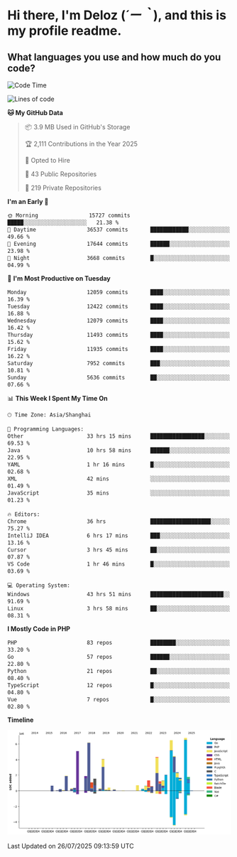 # **Hi there, I'm Deloz (*´ー｀*), and this is my profile readme.**

## **What languages you use and how much do you code?**

<!--START_SECTION:waka-->
![Code Time](http://img.shields.io/badge/Code%20Time-6%2C966%20hrs%2019%20mins-blue)

![Lines of code](https://img.shields.io/badge/From%20Hello%20World%20I%27ve%20Written-60.3%20million%20lines%20of%20code-blue)

**🐱 My GitHub Data** 

> 📦 3.9 MB Used in GitHub's Storage 
 > 
> 🏆 2,111 Contributions in the Year 2025
 > 
> 💼 Opted to Hire
 > 
> 📜 43 Public Repositories 
 > 
> 🔑 219 Private Repositories 
 > 
**I'm an Early 🐤** 

```text
🌞 Morning                15727 commits       █████░░░░░░░░░░░░░░░░░░░░   21.38 % 
🌆 Daytime                36537 commits       ████████████░░░░░░░░░░░░░   49.66 % 
🌃 Evening                17644 commits       ██████░░░░░░░░░░░░░░░░░░░   23.98 % 
🌙 Night                  3668 commits        █░░░░░░░░░░░░░░░░░░░░░░░░   04.99 % 
```
📅 **I'm Most Productive on Tuesday** 

```text
Monday                   12059 commits       ████░░░░░░░░░░░░░░░░░░░░░   16.39 % 
Tuesday                  12422 commits       ████░░░░░░░░░░░░░░░░░░░░░   16.88 % 
Wednesday                12079 commits       ████░░░░░░░░░░░░░░░░░░░░░   16.42 % 
Thursday                 11493 commits       ████░░░░░░░░░░░░░░░░░░░░░   15.62 % 
Friday                   11935 commits       ████░░░░░░░░░░░░░░░░░░░░░   16.22 % 
Saturday                 7952 commits        ███░░░░░░░░░░░░░░░░░░░░░░   10.81 % 
Sunday                   5636 commits        ██░░░░░░░░░░░░░░░░░░░░░░░   07.66 % 
```


📊 **This Week I Spent My Time On** 

```text
🕑︎ Time Zone: Asia/Shanghai

💬 Programming Languages: 
Other                    33 hrs 15 mins      █████████████████░░░░░░░░   69.53 % 
Java                     10 hrs 58 mins      ██████░░░░░░░░░░░░░░░░░░░   22.95 % 
YAML                     1 hr 16 mins        █░░░░░░░░░░░░░░░░░░░░░░░░   02.68 % 
XML                      42 mins             ░░░░░░░░░░░░░░░░░░░░░░░░░   01.49 % 
JavaScript               35 mins             ░░░░░░░░░░░░░░░░░░░░░░░░░   01.23 % 

🔥 Editors: 
Chrome                   36 hrs              ███████████████████░░░░░░   75.27 % 
IntelliJ IDEA            6 hrs 17 mins       ███░░░░░░░░░░░░░░░░░░░░░░   13.16 % 
Cursor                   3 hrs 45 mins       ██░░░░░░░░░░░░░░░░░░░░░░░   07.87 % 
VS Code                  1 hr 46 mins        █░░░░░░░░░░░░░░░░░░░░░░░░   03.69 % 

💻 Operating System: 
Windows                  43 hrs 51 mins      ███████████████████████░░   91.69 % 
Linux                    3 hrs 58 mins       ██░░░░░░░░░░░░░░░░░░░░░░░   08.31 % 
```

**I Mostly Code in PHP** 

```text
PHP                      83 repos            ████████░░░░░░░░░░░░░░░░░   33.20 % 
Go                       57 repos            ██████░░░░░░░░░░░░░░░░░░░   22.80 % 
Python                   21 repos            ██░░░░░░░░░░░░░░░░░░░░░░░   08.40 % 
TypeScript               12 repos            █░░░░░░░░░░░░░░░░░░░░░░░░   04.80 % 
Vue                      7 repos             █░░░░░░░░░░░░░░░░░░░░░░░░   02.80 % 
```



**Timeline**

![Lines of Code chart](https://raw.githubusercontent.com/deloz/deloz/main/assets/bar_graph.png)


 Last Updated on 26/07/2025 09:13:59 UTC
<!--END_SECTION:waka-->
